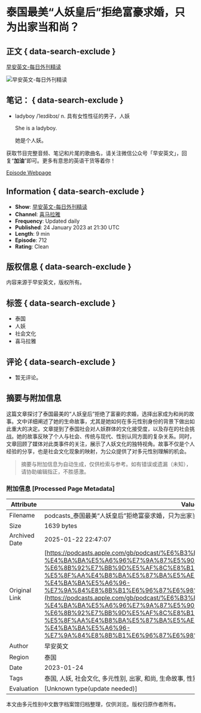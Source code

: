 # 泰国最美“人妖皇后”拒绝富豪求婚，只为出家当和尚？

## 正文 { data-search-exclude }


[早安英文-每日外刊精读](https://podcasts.apple.com/gb/podcast/%E6%97%A9%E5%AE%89%E8%8B%B1%E6%96%87-%E6%AF%8F%E6%97%A5%E5%A4%96%E5%88%8A%E7%B2%BE%E8%AF%8D/id1073522912)

![早安英文-每日外刊精读](/assets/artwork/1x1.gif)

## 笔记： { data-search-exclude }

- ladyboy /ˈleɪdibɔɪ/ n. 具有女性性征的男子，人妖

  She is a ladyboy.

  她是个人妖。

获取节目完整音频、笔记和片尾的歌曲名，请关注微信公众号「早安英文」，回复“**加油**”即可。更多有意思的英语干货等着你！

[Episode Webpage](https://www.ximalaya.com/sound/605670627)

## Information { data-search-exclude }

- **Show**: [早安英文-每日外刊精读](https://podcasts.apple.com/gb/podcast/%E6%97%A9%E5%AE%89%E8%8B%B1%E6%96%87-%E6%AF%8F%E6%97%A5%E5%A4%96%E5%88%8A%E7%B2%BE%E8%AF%8D/id1073522912)
- **Channel**: [喜马拉雅](https://podcasts.apple.com/gb/channel/%E5%96%9C%E9%A9%AC%E6%8B%89%E9%9B%85/id6442746608)
- **Frequency**: Updated daily
- **Published**: 24 January 2023 at 21:30 UTC
- **Length**: 9 min
- **Episode**: 712
- **Rating**: Clean

## 版权信息 { data-search-exclude }

内容来源于早安英文，版权所有。

## 标签 { data-search-exclude }

- 泰国
- 人妖
- 社会文化
- 喜马拉雅

## 评论 { data-search-exclude }

- 暂无评论。
<!-- tcd_original_link https://podcasts.apple.com/gb/podcast/%E6%B3%B0%E5%9B%BD%E6%9C%80%E7%BE%8E-%E4%BA%BA%E5%A6%96%E7%9A%87%E5%90%8E-%E6%8B%92%E7%BB%9D%E5%AF%8C%E8%B1%AA%E6%B1%82%E5%A9%9A-%E5%8F%AA%E4%B8%BA%E5%87%BA%E5%AE%B6%E5%BD%93%E5%92%8C%E5%B0%9A-%E4%BA%BA%E5%A6%96-%E7%9A%84%E8%8B%B1%E6%96%87%E6%98%AF/id1073522912?i=1000596384661 -->


## 摘要与附加信息

<!-- tcd_abstract -->
这篇文章探讨了泰国最美的“人妖皇后”拒绝了富豪的求婚，选择出家成为和尚的故事。文中详细阐述了她的生命故事，尤其是她如何在多元性别身份的背景下做出如此重大的决定。文章提到了泰国社会对人妖群体的文化接受度，以及存在的社会挑战。她的故事反映了个人与社会、传统与现代、性别认同方面的复杂关系。同时，文章回顾了媒体对此类事件的关注，展示了人妖文化的独特视角。故事不仅是个人经验的分享，也是社会文化现象的映射，为公众提供了对多元性别理解的机会。
<!-- tcd_abstract_end -->

> 摘要与附加信息为自动生成，仅供检索与参考。如有错误或遗漏（未知），请协助编辑指正，不胜感激。

### 附加信息 [Processed Page Metadata]

| Attribute       | Value                                  |
|-----------------|----------------------------------------|
| Filename        | podcasts_泰国最美“人妖皇后”拒绝富豪求婚，只为出家当和尚？「人妖」的.md                             |
| Size            | 1639 bytes                           |
| Archived Date   | 2025-01-22 22:47:07                             |
| Original Link   | [https://podcasts.apple.com/gb/podcast/%E6%B3%B0%E5%9B%BD%E6%9C%80%E7%BE%8E-%E4%BA%BA%E5%A6%96%E7%9A%87%E5%90%8E-%E6%8B%92%E7%BB%9D%E5%AF%8C%E8%B1%AA%E6%B1%82%E5%A9%9A-%E5%8F%AA%E4%B8%BA%E5%87%BA%E5%AE%B6%E5%BD%93%E5%92%8C%E5%B0%9A-%E4%BA%BA%E5%A6%96-%E7%9A%84%E8%8B%B1%E6%96%87%E6%98%AF/id1073522912?i=1000596384661](https://podcasts.apple.com/gb/podcast/%E6%B3%B0%E5%9B%BD%E6%9C%80%E7%BE%8E-%E4%BA%BA%E5%A6%96%E7%9A%87%E5%90%8E-%E6%8B%92%E7%BB%9D%E5%AF%8C%E8%B1%AA%E6%B1%82%E5%A9%9A-%E5%8F%AA%E4%B8%BA%E5%87%BA%E5%AE%B6%E5%BD%93%E5%92%8C%E5%B0%9A-%E4%BA%BA%E5%A6%96-%E7%9A%84%E8%8B%B1%E6%96%87%E6%98%AF/id1073522912?i=1000596384661)                       |
| Author          | 早安英文                               |
| Region          | 泰国                               |
| Date            | 2023-01-24                                 |
| Tags            | 泰国, 人妖, 社会文化, 多元性别, 出家, 和尚, 生命故事, 性别认同, 婚姻, 文化接受度                                 |
| Evaluation            | [Unknown type(update needed)]                                 |
<!-- tcd_table_end -->

本文由多元性别中文数字档案馆归档整理，仅供浏览。版权归原作者所有。

